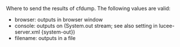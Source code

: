 Where to send the results of cfdump. The following values are valid:

- browser: outputs in browser window
- console: outputs on (System.out stream; see also setting in lucee-server.xml {system-out})
- filename: outputs in a file
